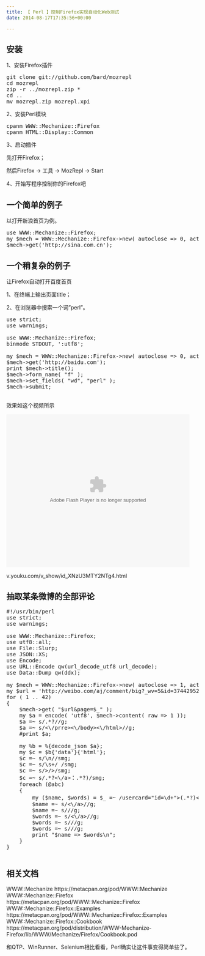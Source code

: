 ```yaml
---
title: 【 Perl 】控制Firefox实现自动化Web测试
date: 2014-08-17T17:35:56+00:00

---
```

## 安装

1、安装Firefox插件

<pre class="brush: bash">git clone git://github.com/bard/mozrepl
cd mozrepl
zip -r ../mozrepl.zip *
cd ..
mv mozrepl.zip mozrepl.xpi
</pre>

2、安装Perl模块

<pre class="brush: bash">cpanm WWW::Mechanize::Firefox
cpanm HTML::Display::Common
</pre>

3、启动插件
  
先打开Firefox；
  
然后Firefox -> 工具 -> MozRepl -> Start

4、开始写程序控制你的Firefox吧

## 一个简单的例子

以打开新浪首页为例。

<pre class="brush: perl">use WWW::Mechanize::Firefox;
my $mech = WWW::Mechanize::Firefox->new( autoclose => 0, activate => 1 );
$mech->get('http://sina.com.cn');
</pre>

## 一个稍复杂的例子

让Firefox自动打开百度首页
  
1、在终端上输出页面title；
  
2、在浏览器中搜索一个词&#8221;perl&#8221;。

<pre class="brush: perl">use strict;
use warnings;

use WWW::Mechanize::Firefox;
binmode STDOUT, ':utf8';

my $mech = WWW::Mechanize::Firefox->new( autoclose => 0, activate => 1 );
$mech->get('http://baidu.com');
print $mech->title();
$mech->form_name( "f" );
$mech->set_fields( "wd", "perl" );
$mech->submit;

</pre>

效果如这个视频所示

<embed src="http://player.youku.com/player.php/sid/XNzU3MTY2NTg4/v.swf" allowFullScreen="true" quality="high" width="480" height="400" align="middle" allowScriptAccess="always" type="application/x-shockwave-flash">
</embed>

v.youku.com/v\_show/id\_XNzU3MTY2NTg4.html

## 抽取某条微博的全部评论

<pre class="brush: perl">#!/usr/bin/perl
use strict;
use warnings;

use WWW::Mechanize::Firefox;
use utf8::all;
use File::Slurp;
use JSON::XS;
use Encode;
use URL::Encode qw(url_decode_utf8 url_decode);
use Data::Dump qw(ddx);

my $mech = WWW::Mechanize::Firefox->new( autoclose => 1, activate => 1 );
my $url = 'http://weibo.com/aj/comment/big?_wv=5&id=3744295209134458&max_id=3744609358765392&filter=0&__rnd=1408272337687';
for ( 1 .. 42)
{
	$mech->get( "$url&page=$_" );
	my $a = encode( 'utf8', $mech->content( raw => 1 ));
	$a =~ s/.*?<prre>//g;
	$a =~ s/<\/prre><\/body><\/html>//g;
	#print $a;

	my %b = %{decode_json $a};
	my $c = $b{'data'}{'html'};
	$c =~ s/\n//smg;
	$c =~ s/\s+/ /smg;
	$c =~ s/>/>/smg;
	$c =~ s/</</smg;
	$c =~ s/&/&#038;/smg;
	#print "[$c]\n";

	my @abc = $c =~ /(usercard="id=\d+">.*?<\/a>：.*?<span class="S_txt2">)/smg;
	foreach (@abc)
	{
		my ($name, $words) = $_ =~ /usercard="id=\d+">(.*?)<\/a>：(.*?)<span class="S_txt2">/;
		$name =~ s/<\/a>//g;
		$name =~ s/<a.*>//g;
		$words =~ s/<\/a>//g;
		$words =~ s/<a.*>//g;
		$words =~ s/<img.*>//g;
		print "$name => $words\n";
	}
}

</pre>


<h2>
  相关文档
</h2>


<p>
  WWW::Mechanize https://metacpan.org/pod/WWW::Mechanize<br />
  WWW::Mechanize::Firefox https://metacpan.org/pod/WWW::Mechanize::Firefox<br />
  WWW::Mechanize::Firefox::Examples https://metacpan.org/pod/WWW::Mechanize::Firefox::Examples<br />
  WWW::Mechanize::Firefox::Cookbook https://metacpan.org/pod/distribution/WWW-Mechanize-Firefox/lib/WWW/Mechanize/Firefox/Cookbook.pod
</p>


<p>
  和QTP、WinRunner、Selenium相比看看，Perl确实让这件事变得简单些了。
</p>
